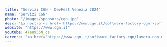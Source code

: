 ```yaml
---
title: "Servizi CGN - DevFest Venezia 2024"
name: "Servizi CGN"
photo: "/images/sponsors/cgn.jpg"
desc: "La nostra <a href='https://www.cgn.it/software-factory-cgn'>software Factory</a> realizza tutti i prodotti software che offriamo ai nostri clienti, prevalentemente web application, che gestiscono quotidianamente grosse moli di dati e circa 150.000 utenti."
website: "https://www.cgn.it"
youtube: 4Yeu955N_cs
careers: "<a href='https://www.cgn.it/software-factory-cgn/lavora-con-noi.php'>https://www.cgn.it/software-factory-cgn/lavora-con-noi.php</a>"
---
```

